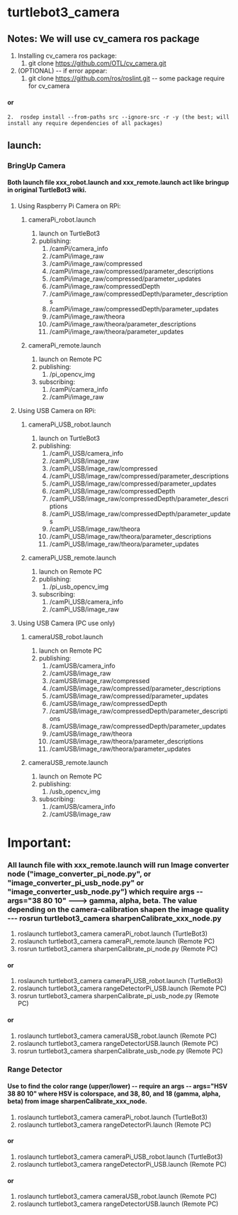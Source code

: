 # turtlebot3_camera

##  Notes: We will use cv_camera ros package
1.  Installing cv_camera ros package:
    1.  git clone https://github.com/OTL/cv_camera.git
2.  (OPTIONAL) -- if error appear:
    1.  git clone https://github.com/ros/roslint.git -- some package require for cv_camera
#### or
    2.  rosdep install --from-paths src --ignore-src -r -y (the best; will install any require dependencies of all packages)

## launch:
### BringUp Camera
#### Both launch file xxx_robot.launch and xxx_remote.launch act like bringup in original TurtleBot3 wiki.
1.  Using Raspberry Pi Camera on RPi:
    1.  cameraPi_robot.launch
        1.  launch on TurtleBot3
        2.  publishing:
            1.  /camPi/camera_info
            2.  /camPi/image_raw
            3.  /camPi/image_raw/compressed
            4.  /camPi/image_raw/compressed/parameter_descriptions
            5.  /camPi/image_raw/compressed/parameter_updates
            6.  /camPi/image_raw/compressedDepth
            7.  /camPi/image_raw/compressedDepth/parameter_descriptions
            8.  /camPi/image_raw/compressedDepth/parameter_updates
            9.  /camPi/image_raw/theora
            10. /camPi/image_raw/theora/parameter_descriptions
            11. /camPi/image_raw/theora/parameter_updates

    2.  cameraPi_remote.launch
        1.  launch on Remote PC
        2.  publishing:
            1.  /pi_opencv_img
        3.  subscribing:
            1.  /camPi/camera_info
            2.  /camPi/image_raw

2.  Using USB Camera on RPi:
    1.  cameraPi_USB_robot.launch
        1.  launch on TurtleBot3
        2.  publishing:
            1.  /camPi_USB/camera_info
            2.  /camPi_USB/image_raw
            3.  /camPi_USB/image_raw/compressed
            4.  /camPi_USB/image_raw/compressed/parameter_descriptions
            5.  /camPi_USB/image_raw/compressed/parameter_updates
            6.  /camPi_USB/image_raw/compressedDepth
            7.  /camPi_USB/image_raw/compressedDepth/parameter_descriptions
            8.  /camPi_USB/image_raw/compressedDepth/parameter_updates
            9.  /camPi_USB/image_raw/theora
            10. /camPi_USB/image_raw/theora/parameter_descriptions
            11. /camPi_USB/image_raw/theora/parameter_updates

    2.  cameraPi_USB_remote.launch
        1.  launch on Remote PC
        2.  publishing:
            1.  /pi_usb_opencv_img
        3.  subscribing:
            1.  /camPi_USB/camera_info
            2.  /camPi_USB/image_raw

3.  Using USB Camera (PC use only)
    1.  cameraUSB_robot.launch
        1.  launch on Remote PC
        2.  publishing:
            1.  /camUSB/camera_info
            2.  /camUSB/image_raw
            3.  /camUSB/image_raw/compressed
            4.  /camUSB/image_raw/compressed/parameter_descriptions
            5.  /camUSB/image_raw/compressed/parameter_updates
            6.  /camUSB/image_raw/compressedDepth
            7.  /camUSB/image_raw/compressedDepth/parameter_descriptions
            8.  /camUSB/image_raw/compressedDepth/parameter_updates
            9.  /camUSB/image_raw/theora
            10. /camUSB/image_raw/theora/parameter_descriptions
            11. /camUSB/image_raw/theora/parameter_updates

    2.  cameraUSB_remote.launch
        1.  launch on Remote PC
        2.  publishing:
            1.  /usb_opencv_img
        3.  subscribing:
            1.  /camUSB/camera_info
            2.  /camUSB/image_raw

# Important:
### All launch file with xxx_remote.launch will run Image converter node ("image_converter_pi_node.py", or "image_converter_pi_usb_node.py" or "image_converter_usb_node.py") which require args -- args="38 80 10" ---> gamma, alpha, beta. The value depending on the camera-calibration shapen the image quality --- rosrun turtlebot3_camera sharpenCalibrate_xxx_node.py

1.  roslaunch turtlebot3_camera cameraPi_robot.launch (TurtleBot3)
2.  roslaunch turtlebot3_camera cameraPi_remote.launch (Remote PC)
3.  rosrun turtlebot3_camera sharpenCalibrate_pi_node.py (Remote PC)

#### or

1.  roslaunch turtlebot3_camera cameraPi_USB_robot.launch (TurtleBot3)
2.  roslaunch turtlebot3_camera rangeDetectorPi_USB.launch  (Remote PC)
3.  rosrun turtlebot3_camera sharpenCalibrate_pi_usb_node.py (Remote PC)

#### or

1.  roslaunch turtlebot3_camera cameraUSB_robot.launch (Remote PC)
2.  roslaunch turtlebot3_camera rangeDetectorUSB.launch  (Remote PC)
3.  rosrun turtlebot3_camera sharpenCalibrate_usb_node.py (Remote PC)

###  Range Detector
####  Use to find the color range (upper/lower) -- require an args -- args="HSV 38 80 10" where HSV is colorspace, and 38, 80, and 18 (gamma, alpha, beta) from image sharpenCalibrate_xxx_node.

1.  roslaunch turtlebot3_camera cameraPi_robot.launch (TurtleBot3)
2.  roslaunch turtlebot3_camera rangeDetectorPi.launch  (Remote PC)

#### or

1.  roslaunch turtlebot3_camera cameraPi_USB_robot.launch (TurtleBot3)
2.  roslaunch turtlebot3_camera rangeDetectorPi_USB.launch  (Remote PC)

#### or

1.  roslaunch turtlebot3_camera cameraUSB_robot.launch (Remote PC)
2.  roslaunch turtlebot3_camera rangeDetectorUSB.launch  (Remote PC)
